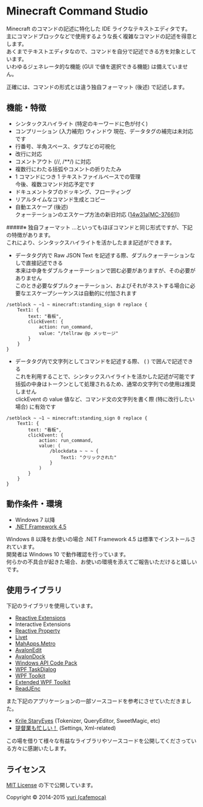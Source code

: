Minecraft Command Studio
========================

Minecraft のコマンドの記述に特化した IDE ライクなテキストエディタです。  
主にコマンドブロックなどで使用するような長く複雑なコマンドの記述を得意とします。  
あくまでテキストエディタなので、コマンドを自分で記述できる方を対象としています。  
いわゆるジェネレータ的な機能 (GUI で値を選択できる機能) は備えていません。  

正確には、コマンドの形式とは違う独自フォーマット (後述) で記述します。

機能・特徴
--
* シンタックスハイライト (特定のキーワードに色が付く)
* コンプリーション (入力補完) ウィンドウ 
現在、データタグの補完は未対応です
* 行番号、半角スペース、タブなどの可視化
* 改行に対応
* コメントアウト (//, /**/) に対応
* 複数行にわたる括弧やコメントの折りたたみ
* 1 コマンドにつき 1 テキストファイルベースでの管理  
今後、複数コマンド対応予定です
* ドキュメントタブのドッキング、フローティング
* リアルタイムなコマンド生成とコピー
* 自動エスケープ (後述)  
クォーテーションのエスケープ方法の新旧対応 ([14w31a[MC-37661]](https://bugs.mojang.com/browse/MC-37661))

#####※ 独自フォーマット
…といってもほぼコマンドと同じ形式ですが、下記の特徴があります。  
これにより、シンタックスハイライトを活かしたまま記述ができます。  

* データタグ内で Raw JSON Text を記述する際、ダブルクォーテーションなしで直接記述できる  
本来は中身をダブルクォーテーションで囲む必要がありますが、その必要がありません  
このとき必要なダブルクォーテーション、およびそれがネストする場合に必要なエスケープシーケンスは自動的に付加されます
``` text
/setblock ~ ~1 ~ minecraft:standing_sign 0 replace {
	Text1: {
		text: "看板",
		clickEvent: {
			action: run_command,
			value: "/tellraw @p メッセージ"
		}
	}
}
```
* データタグ内で文字列としてコマンドを記述する際、 ( ) で囲んで記述できる  
これを利用することで、シンタックスハイライトを活かした記述が可能です  
括弧の中身はトークンとして処理されるため、通常の文字列での使用は推奨しません  
clickEvent の value 値など、コマンド文の文字列を書く際 (特に改行したい場合) に有効です
``` text
/setblock ~ ~1 ~ minecraft:standing_sign 0 replace {
	Text1: {
		text: "看板",
		clickEvent: {
			action: run_command,
			value: (
				/blockdata ~ ~ ~ {
					Text1: "クリックされた"
				}
			)
		}
	}
}
```

動作条件・環境
--
* Windows 7 以降
* [.NET Framework 4.5](http://www.microsoft.com/ja-jp/download/details.aspx?id=30653)

Windows 8 以降をお使いの場合 .NET Framework 4.5 は標準でインストールされています。  
開発者は Windows 10 で動作確認を行っています。  
何らかの不具合が起きた場合、お使いの環境を添えてご報告いただけると嬉しいです。  

使用ライブラリ
--
下記のライブラリを使用しています。  

* [Reactive Extensions](http://rx.codeplex.com/)
* Interactive Extensions
* [Reactive Property](http://reactiveproperty.codeplex.com/)
* [Livet](http://ugaya40.net/livet)
* [MahApps.Metro](http://mahapps.com/)
* [AvalonEdit](http://avalonedit.net/)
* [AvalonDock](https://avalondock.codeplex.com/)
* [Windows API Code Pack](http://archive.msdn.microsoft.com/WindowsAPICodePack)
* [WPF TaskDialog](http://www.codeproject.com/Articles/137552/WPF-TaskDialog-Wrapper-and-Emulator)
* [WPF Toolkit](https://www.nuget.org/packages/WPFToolkit/)
* [Extended WPF Toolkit](https://wpftoolkit.codeplex.com/)
* [ReadJEnc](http://www.vector.co.jp/soft/winnt/util/se506899.html)

また下記のアプリケーションの一部ソースコードを参考にさせていただきました。

* [Krile StaryEyes](http://krile.starwing.net/) (Tokenizer, QueryEditor, SweetMagic, etc)
* [提督業も忙しい！](http://grabacr.net/kancolleviewer) (Settings, Xml-related)

この場を借りて様々な有益なライブラリやソースコードを公開してくださっている方々に感謝いたします。

ライセンス
--
[MIT License](http://opensource.org/licenses/mit-license.php) の下で公開しています。  

Copyright © 2014-2015 [yuri (cafemoca)](https://twitter.com/yuri_v3v)  
